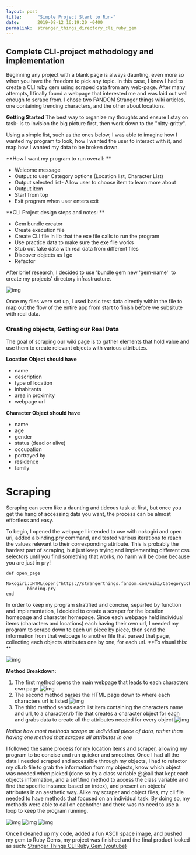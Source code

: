 ```yaml
---
layout: post
title:      "Simple Project Start to Run-"
date:       2019-08-12 16:19:20 -0400
permalink:  stranger_things_directory_cli_ruby_gem
---
```


## Complete CLI-project methodology and implementation

Beginning any project with a blank page is always daunting, even more so when you have the freedom to pick any topic. In this case, I knew I had to create a CLI ruby gem using scraped data from any web-page. After many attempts, I finally found a webpage that interested me and was laid out well enough to scrape from. I chose two FANDOM Stranger things wiki articles, one containing trending characters, and the other about locations.  


**Getting Started**
The best way to organize my thoughts and ensure I stay on task- is to invision the big picture first, then work down to the "nitty-gritty". 

Using a simple list, such as the ones below, I was able to imagine how I wanted my program to look, how I wanted the user to interact with it, and map how I wanted my data to be broken down. 

**How I want my program to run overall: **
* Welcome message
* Output to user Category options (Location list, Character List) 
* Output selected list- Allow user to choose item to learn more about 
* Output item 
* Start from top
* Exit program when user enters exit

**CLI Project design steps and notes: **
* Gem bundle creator 
* Create execution file 
* Create CLI file in lib that the exe file calls to run the program 
* Use practice data to make sure the exe file works 
* Stub out fake data with real data from different files
* Discover objects as I go
* Refactor

After brief research, I decided to use 'bundle gem new 'gem-name'' to create my projects' directory infrastructure. 

![img](https://i.imgur.com/U3PI436.png[/img])

Once my files were set up,  I used basic test data directly within the file  to map out the flow of the entire app from start to finish before we subsitute with real data. 

### Creating objects, Getting our Real Data 

The goal of scraping our wiki page is to gather elements that hold value and use them to create relevant objects with various attributes. 

**Location Object should have**
* name 
* description
* type of location
* inhabitants
* area in proximity 
* webpage url 

**Character Object should have**
* name
* age
* gender
* status (dead or alive) 
* occupation
* portrayed by 
* residence
* family

# **Scraping**
Scraping can seem like a daunting and tideous task at first, but once you get the hang of accessing data you want, the process can be almost effortless and easy. 

To begin, I opened the webpage I intended to use with nokogiri and open uri, added a binding.pry command, and tested various iterations to reach the values relevant to their corresponding attribute. This is probably the hardest part of scraping, but just keep trying and implementing different css selectors until you find something that works, no harm will be done because you are just in pry! 
```
def open_page
    Nokogiri::HTML(open("https://strangerthings.fandom.com/wiki/Category:Characters"))
		binding.pry
end
```

In order to keep my program stratified and concise, separted by function and implementation, I decided to create a scraper for the location homepage and character homepage. Since each webpage held individual items (characters and locations) each having their own url, I needed my program to scrape down to each url piece by piece, then send the information from that webpage to another file that parsed that page, collecting each objects attributes one by one, for each url. 
**To visual this: **

![img](https://i.imgur.com/tdOIj6l.png?1[/img])

**Method Breakdown:**
1. The first method opens the main webpage that leads to each characters own page ![img](https://i.imgur.com/iIigJrX.png?1[/img])
2. The second method parses the HTML page down to where each characters url is listed ![img](https://i.imgur.com/nK8htMR.png?1[/img])
3. The third method sends each list item containing the characters name and url, to a character.rb file that creates a character object for each and grabs data to create all the attributes needed for every object
![img](https://i.imgur.com/riTakz2.png?1[/img])

*Notice how most methods scrape an individual piece of data, rather than having one method that scrapes all attributes in one*

I followed the same process for my location items and scraper, allowing my program to be concise and run quicker and smoother. Once I had all the data I needed scraped and accessible through my objects, I had to refactor my cli.rb file to grab the information from my objects, know which object was needed when picked (done so by a class variable @@all that kept each objects information, and a self.find method to access the class variable and find the specific instance based on index), and present an objects' attributes in an aesthetic way. Alike my scraper and object files, my cli file needed to have methods that focused on an individual task. By doing so, my methods were able to call on eachother and there was no need to use a loop to keep the program running. 

![img](https://i.imgur.com/9rIwz0I.png?1[/img])
![img](https://i.imgur.com/o31P2wQ.png?1[/img])
![img](https://i.imgur.com/8RpHzRG.png?1[/img])

Once I cleaned up my code, added a fun ASCII space image, and pushed my gem to Ruby Gems, my project was finished and the final product looked as such: 
[Stranger Things CLI Ruby Gem (youtube)](https://youtu.be/jxtIJNSKsnw)


